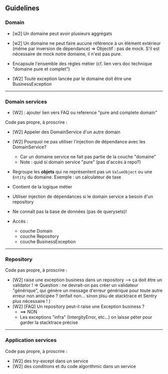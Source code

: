 ## Guidelines



### Domain

- [w2] Un domaine peut avoir plusieurs aggrégats
- [w2] Un domaine ne peut faire aucune référence à un élément extérieur (même par inversion de dépendance)
=> Objectif : pas de mock. S'il est nécessaire de mock notre domaine, il n'est pas pure.

- Encapsule l'ensemble des règles métier (cf. lien vers doc technique "domaine pure et complet")

- [W2] Toute exception lancée par le domaine doit être une BusinessException

-------------------------------

### Domain services

- [W2] : ajouter lien vers FAQ ou reference "pure and complete domain"

Code pas propre, à proscrire : 
- [W2] Appeler des DomainService d'un autre domain

- [W2] Pourquoi ne pas utiliser l'injection de dépendance avec les DomainService? 
    - Car un domaine service ne fait pas partie de la couche "domaine"
    - Note : quid si domain service "pure" (pas d'accès à repo?) 

- Regroupe les **objets** qui ne représentent pas un `ValueObject` ou une `Entity` du domaine. 
Exemple : un calculateur de taxe

- Contient de la logique métier

- Utiliser injection de dépendances si le domain service a besoin d'un repository

- Ne connaît pas la base de données (pas de querysets)!

- Accès : 
    - couche Domain
    - couche Repository
    - couche BusinessException


-------------------------------

### Repository

Code pas propre, à proscrire : 
- [W2] raise une exception business dans un repository --> ça doit être un validator ! => Question : ne devrait-on pas créer un validateur "générique", qui génère un message d'erreur générique pour toute autre erreur non anticipée ? (enfait non... sinon plsu de stacktrace et Sentry plus nécessaire ! )
- [W2] [FAQ] Un repository peut-il raise une Exception business ?
    - ==> NON
    - Les exceptions "infra" (IntergityError, etc...) on laisse péter pour garder la stacktrace précise


-------------------------------

### Application services

Code pas propre, à proscrire : 
- [W2] des try-except dans un service
- [W2] des conditions et du code algorithmic dans un service

